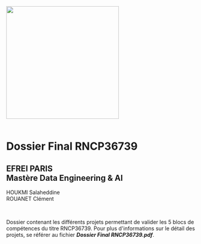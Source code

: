 <img src="https://github.com/user-attachments/assets/1b20088a-abd2-4b1d-b23b-963e9ae53024" width="300"/>

<br>
<br>

# Dossier Final RNCP36739

## EFREI PARIS <br> Mastère Data Engineering & AI 

HOUKMI Salaheddine  
ROUANET Clément  

<br>

Dossier contenant les différents projets permettant de valider les 5 blocs de compétences du titre RNCP36739. Pour plus d'informations sur le détail des projets, se référer au fichier ***Dossier Final RNCP36739.pdf***.

